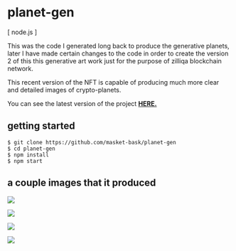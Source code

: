 # planet-gen

[ node.js ]

This was the code I generated long back to produce the generative planets, later I have made certain changes to the code in order to create the version 2 of this this generative art work just for the purpose of zilliqa blockchain network.

This recent version of the NFT is capable of producing much more clear and detailed images of crypto-planets.

You can see the latest version of the project  [**HERE.**](https://github.com/masket-bask/zilliqa-open-challenge)


## getting started

```shell
$ git clone https://github.com/masket-bask/planet-gen
$ cd planet-gen
$ npm install
$ npm start
```



## a couple images that it produced

![](https://cdn.discordapp.com/attachments/351095864158060547/569560813749403648/output.png)

![](https://cdn.discordapp.com/attachments/351095864158060547/572061512332476417/output.png)

![](https://cdn.discordapp.com/attachments/351095864158060547/570242358717710356/output.png)

![](https://cdn.discordapp.com/attachments/351095864158060547/600974657130332160/output.png)
